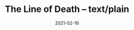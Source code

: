 ---
title: "The Line of Death – text/plain"
date: 2021-02-16
externalLink: https://textslashplain.com/2017/01/14/the-line-of-death/
---